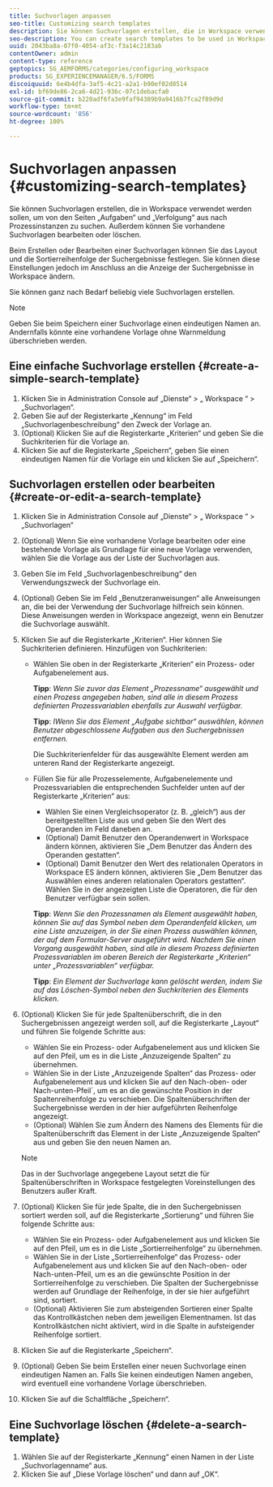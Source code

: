 ```yaml
---
title: Suchvorlagen anpassen
seo-title: Customizing search templates
description: Sie können Suchvorlagen erstellen, die in Workspace verwendet werden sollen, um von den Seiten „Aufgaben“ und „Verfolgung“ aus nach Prozessinstanzen zu suchen. Außerdem können Sie vorhandene Suchvorlagen bearbeiten oder löschen.
seo-description: You can create search templates to be used in Workspace to search for instances of processes from the To Do and Tracking pages. You can also edit or delete existing search templates.
uuid: 2043ba8a-07f0-4054-af3c-f3a14c2183ab
contentOwner: admin
content-type: reference
geptopics: SG_AEMFORMS/categories/configuring_workspace
products: SG_EXPERIENCEMANAGER/6.5/FORMS
discoiquuid: 6e4b4dfa-3af5-4c21-a2a1-b90ef02d8514
exl-id: bf69de86-2ca6-4d21-936c-07c1debacfa0
source-git-commit: b220adf6fa3e9faf94389b9a9416b7fca2f89d9d
workflow-type: tm+mt
source-wordcount: '856'
ht-degree: 100%

---
```


# Suchvorlagen anpassen {#customizing-search-templates}

Sie können Suchvorlagen erstellen, die in Workspace verwendet werden sollen, um von den Seiten „Aufgaben“ und „Verfolgung“ aus nach Prozessinstanzen zu suchen. Außerdem können Sie vorhandene Suchvorlagen bearbeiten oder löschen.

Beim Erstellen oder Bearbeiten einer Suchvorlagen können Sie das Layout und die Sortierreihenfolge der Suchergebnisse festlegen. Sie können diese Einstellungen jedoch im Anschluss an die Anzeige der Suchergebnisse in Workspace ändern.

Sie können ganz nach Bedarf beliebig viele Suchvorlagen erstellen.

>[!NOTE]
>
>Geben Sie beim Speichern einer Suchvorlage einen eindeutigen Namen an. Andernfalls könnte eine vorhandene Vorlage ohne Warnmeldung überschrieben werden.

## Eine einfache Suchvorlage erstellen {#create-a-simple-search-template}

1. Klicken Sie in Administration Console auf „Dienste“ > „ Workspace “ > „Suchvorlagen“.
1. Geben Sie auf der Registerkarte „Kennung“ im Feld „Suchvorlagenbeschreibung“ den Zweck der Vorlage an.
1. (Optional) Klicken Sie auf die Registerkarte „Kriterien“ und geben Sie die Suchkriterien für die Vorlage an.
1. Klicken Sie auf die Registerkarte „Speichern“, geben Sie einen eindeutigen Namen für die Vorlage ein und klicken Sie auf „Speichern“.

## Suchvorlagen erstellen oder bearbeiten {#create-or-edit-a-search-template}

1. Klicken Sie in Administration Console auf „Dienste“ > „ Workspace “ > „Suchvorlagen“
1. (Optional) Wenn Sie eine vorhandene Vorlage bearbeiten oder eine bestehende Vorlage als Grundlage für eine neue Vorlage verwenden, wählen Sie die Vorlage aus der Liste der Suchvorlagen aus.
1. Geben Sie im Feld „Suchvorlagenbeschreibung“ den Verwendungszweck der Suchvorlage ein.
1. (Optional) Geben Sie im Feld „Benutzeranweisungen“ alle Anweisungen an, die bei der Verwendung der Suchvorlage hilfreich sein können. Diese Anweisungen werden in Workspace angezeigt, wenn ein Benutzer die Suchvorlage auswählt.
1. Klicken Sie auf die Registerkarte „Kriterien“. Hier können Sie Suchkriterien definieren. Hinzufügen von Suchkriterien:

   * Wählen Sie oben in der Registerkarte „Kriterien“ ein Prozess- oder Aufgabenelement aus.

      **Tipp**: *Wenn Sie zuvor das Element „Prozessname“ ausgewählt und einen Prozess angegeben haben, sind alle in diesem Prozess definierten Prozessvariablen ebenfalls zur Auswahl verfügbar.*

      **Tipp**: *IWenn Sie das Element „Aufgabe sichtbar“ auswählen, können Benutzer abgeschlossene Aufgaben aus den Suchergebnissen entfernen.*

      Die Suchkriterienfelder für das ausgewählte Element werden am unteren Rand der Registerkarte angezeigt.

   * Füllen Sie für alle Prozesselemente, Aufgabenelemente und Prozessvariablen die entsprechenden Suchfelder unten auf der Registerkarte „Kriterien“ aus:

      * Wählen Sie einen Vergleichsoperator (z. B. „gleich“) aus der bereitgestellten Liste aus und geben Sie den Wert des Operanden im Feld daneben an.
      * (Optional) Damit Benutzer den Operandenwert in Workspace ändern können, aktivieren Sie „Dem Benutzer das Ändern des Operanden gestatten“.
      * (Optional) Damit Benutzer den Wert des relationalen Operators in Workspace ES ändern können, aktivieren Sie „Dem Benutzer das Auswählen eines anderen relationalen Operators gestatten“. Wählen Sie in der angezeigten Liste die Operatoren, die für den Benutzer verfügbar sein sollen.

      **Tipp**: *Wenn Sie den Prozessnamen als Element ausgewählt haben, können Sie auf das Symbol neben dem Operandenfeld klicken, um eine Liste anzuzeigen, in der Sie einen Prozess auswählen können, der auf dem Formular-Server ausgeführt wird. Nachdem Sie einen Vorgang ausgewählt haben, sind alle in diesem Prozess definierten Prozessvariablen im oberen Bereich der Registerkarte „Kriterien“ unter „Prozessvariablen“ verfügbar.*

      **Tipp**: *Ein Element der Suchvorlage kann gelöscht werden, indem Sie auf das Löschen-Symbol neben den Suchkriterien des Elements klicken.*


1. (Optional) Klicken Sie für jede Spaltenüberschrift, die in den Suchergebnissen angezeigt werden soll, auf die Registerkarte „Layout“ und führen Sie folgende Schritte aus:

   * Wählen Sie ein Prozess- oder Aufgabenelement aus und klicken Sie auf den Pfeil, um es in die Liste „Anzuzeigende Spalten“ zu übernehmen.
   * Wählen Sie in der Liste „Anzuzeigende Spalten“ das Prozess- oder Aufgabenelement aus und klicken Sie auf den Nach-oben- oder Nach-unten-Pfeil´, um es an die gewünschte Position in der Spaltenreihenfolge zu verschieben. Die Spaltenüberschriften der Suchergebnisse werden in der hier aufgeführten Reihenfolge angezeigt.
   * (Optional) Wählen Sie zum Ändern des Namens des Elements für die Spaltenüberschrift das Element in der Liste „Anzuzeigende Spalten“ aus und geben Sie den neuen Namen an.

   >[!NOTE]
   >
   >Das in der Suchvorlage angegebene Layout setzt die für Spaltenüberschriften in Workspace festgelegten Voreinstellungen des Benutzers außer Kraft.

1. (Optional) Klicken Sie für jede Spalte, die in den Suchergebnissen sortiert werden soll, auf die Registerkarte „Sortierung“ und führen Sie folgende Schritte aus:

   * Wählen Sie ein Prozess- oder Aufgabenelement aus und klicken Sie auf den Pfeil, um es in die Liste „Sortierreihenfolge“ zu übernehmen.
   * Wählen Sie in der Liste „Sortierreihenfolge“ das Prozess- oder Aufgabenelement aus und klicken Sie auf den Nach-oben- oder Nach-unten-Pfeil, um es an die gewünschte Position in der Sortierreihenfolge zu verschieben. Die Spalten der Suchergebnisse werden auf Grundlage der Reihenfolge, in der sie hier aufgeführt sind, sortiert.
   * (Optional) Aktivieren Sie zum absteigenden Sortieren einer Spalte das Kontrollkästchen neben dem jeweiligen Elementnamen. Ist das Kontrollkästchen nicht aktiviert, wird in die Spalte in aufsteigender Reihenfolge sortiert.

1. Klicken Sie auf die Registerkarte „Speichern“.
1. (Optional) Geben Sie beim Erstellen einer neuen Suchvorlage einen eindeutigen Namen an. Falls Sie keinen eindeutigen Namen angeben, wird eventuell eine vorhandene Vorlage überschrieben.
1. Klicken Sie auf die Schaltfläche „Speichern“.

## Eine Suchvorlage löschen {#delete-a-search-template}

1. Wählen Sie auf der Registerkarte „Kennung“ einen Namen in der Liste „Suchvorlagenname“ aus.
1. Klicken Sie auf „Diese Vorlage löschen“ und dann auf „OK“.
